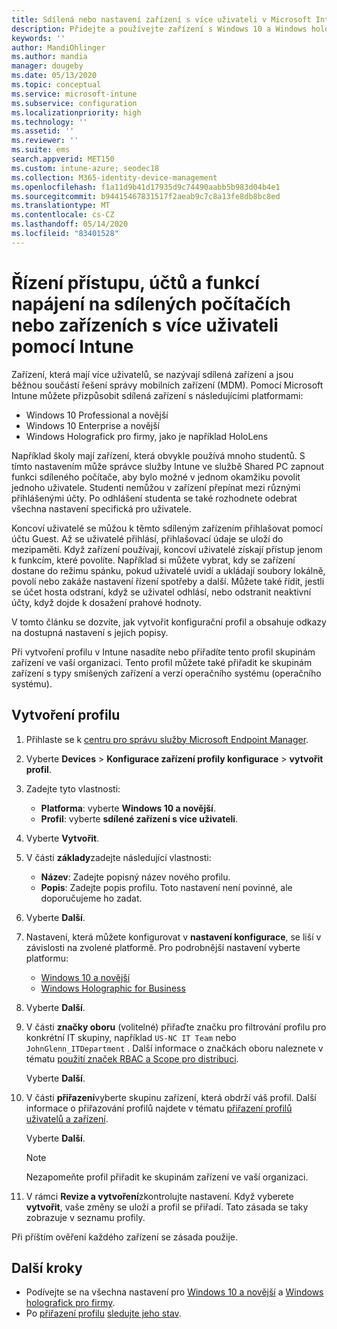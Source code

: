 ```yaml
---
title: Sdílená nebo nastavení zařízení s více uživateli v Microsoft Intune – Azure | Microsoft Docs
description: Přidejte a používejte zařízení s Windows 10 a Windows holografickým pro firmy, která jsou sdílená nebo používaná více uživateli v Microsoft Intune. Podívejte se na seznam všech nastavení a to, co dělají na zařízeních, včetně Microsoft HoloLens. Řídit účty hostů, spravovat účty a odstraňovat neaktivní účty, umožnit nebo zakázat ukládání do místního úložiště, nastavit možnosti napájení a režimu spánku, vybrat, kdy se mají aktualizace instalovat a používat zařízení ve vzdělávacích prostředích v profilu konfigurace zařízení.
keywords: ''
author: MandiOhlinger
ms.author: mandia
manager: dougeby
ms.date: 05/13/2020
ms.topic: conceptual
ms.service: microsoft-intune
ms.subservice: configuration
ms.localizationpriority: high
ms.technology: ''
ms.assetid: ''
ms.reviewer: ''
ms.suite: ems
search.appverid: MET150
ms.custom: intune-azure; seodec18
ms.collection: M365-identity-device-management
ms.openlocfilehash: f1a11d9b41d17935d9c74490aabb5b983d04b4e1
ms.sourcegitcommit: b94415467831517f2aeab9c7c8a13fe8db8bc8ed
ms.translationtype: MT
ms.contentlocale: cs-CZ
ms.lasthandoff: 05/14/2020
ms.locfileid: "83401528"
---
```

# <a name="control-access-accounts-and-power-features-on-shared-pc-or-multi-user-devices-using-intune"></a>Řízení přístupu, účtů a funkcí napájení na sdílených počítačích nebo zařízeních s více uživateli pomocí Intune

Zařízení, která mají více uživatelů, se nazývají sdílená zařízení a jsou běžnou součástí řešení správy mobilních zařízení (MDM). Pomocí Microsoft Intune můžete přizpůsobit sdílená zařízení s následujícími platformami:

- Windows 10 Professional a novější
- Windows 10 Enterprise a novější
- Windows Holografick pro firmy, jako je například HoloLens

Například školy mají zařízení, která obvykle používá mnoho studentů. S tímto nastavením může správce služby Intune ve službě Shared PC zapnout funkci sdíleného počítače, aby bylo možné v jednom okamžiku povolit jednoho uživatele. Studenti nemůžou v zařízení přepínat mezi různými přihlášenými účty. Po odhlášení studenta se také rozhodnete odebrat všechna nastavení specifická pro uživatele.

Koncoví uživatelé se můžou k těmto sdíleným zařízením přihlašovat pomocí účtu Guest. Až se uživatelé přihlásí, přihlašovací údaje se uloží do mezipaměti. Když zařízení používají, koncoví uživatelé získají přístup jenom k funkcím, které povolíte. Například si můžete vybrat, kdy se zařízení dostane do režimu spánku, pokud uživatelé uvidí a ukládají soubory lokálně, povolí nebo zakáže nastavení řízení spotřeby a další. Můžete také řídit, jestli se účet hosta odstraní, když se uživatel odhlásí, nebo odstranit neaktivní účty, když dojde k dosažení prahové hodnoty.

V tomto článku se dozvíte, jak vytvořit konfigurační profil a obsahuje odkazy na dostupná nastavení s jejich popisy.

Při vytvoření profilu v Intune nasadíte nebo přiřadíte tento profil skupinám zařízení ve vaší organizaci. Tento profil můžete také přiřadit ke skupinám zařízení s typy smíšených zařízení a verzí operačního systému (operačního systému).

## <a name="create-the-profile"></a>Vytvoření profilu

1. Přihlaste se k [centru pro správu služby Microsoft Endpoint Manager](https://go.microsoft.com/fwlink/?linkid=2109431).
2. Vyberte **Devices**  >  **Konfigurace zařízení profily konfigurace**  >  **vytvořit profil**.
3. Zadejte tyto vlastnosti:

   - **Platforma**: vyberte **Windows 10 a novější**.
   - **Profil**: vyberte **sdílené zařízení s více uživateli**.

4. Vyberte **Vytvořit**.
5. V části **základy**zadejte následující vlastnosti:

   - **Název**: Zadejte popisný název nového profilu.
   - **Popis**: Zadejte popis profilu. Toto nastavení není povinné, ale doporučujeme ho zadat.

6. Vyberte **Další**.
7. Nastavení, která můžete konfigurovat v **nastavení konfigurace**, se liší v závislosti na zvolené platformě. Pro podrobnější nastavení vyberte platformu:

    - [Windows 10 a novější](shared-user-device-settings-windows.md)
    - [Windows Holographic for Business](shared-user-device-settings-windows-holographic.md)

8. Vyberte **Další**.

9. V části **značky oboru** (volitelné) přiřaďte značku pro filtrování profilu pro konkrétní IT skupiny, například `US-NC IT Team` nebo `JohnGlenn_ITDepartment` . Další informace o značkách oboru naleznete v tématu [použití značek RBAC a Scope pro distribuci](../fundamentals/scope-tags.md).

    Vyberte **Další**.

10. V části **přiřazení**vyberte skupinu zařízení, která obdrží váš profil. Další informace o přiřazování profilů najdete v tématu [přiřazení profilů uživatelů a zařízení](device-profile-assign.md).

    Vyberte **Další**.

    > [!NOTE]
    > Nezapomeňte profil přiřadit ke skupinám zařízení ve vaší organizaci.

11. V rámci **Revize a vytvoření**zkontrolujte nastavení. Když vyberete **vytvořit**, vaše změny se uloží a profil se přiřadí. Tato zásada se taky zobrazuje v seznamu profily.

Při příštím ověření každého zařízení se zásada použije.

## <a name="next-steps"></a>Další kroky

- Podívejte se na všechna nastavení pro [Windows 10 a novější](shared-user-device-settings-windows.md) a [Windows holografick pro firmy](shared-user-device-settings-windows-holographic.md).
- Po [přiřazení profilu](device-profile-assign.md) [sledujte jeho stav](device-profile-monitor.md).
